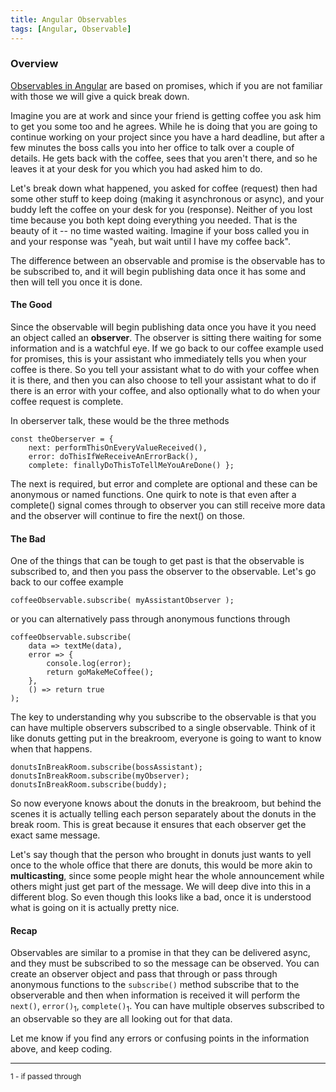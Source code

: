 ```yaml
---
title: Angular Observables
tags: [Angular, Observable]
---
```


### Overview ###

[Observables in Angular](https://angular.io/guide/observables) are based on promises, which if you are not familiar with those we will give a quick break down.

Imagine you are at work and since your friend is getting coffee you ask him to get you some too and he agrees. While he is doing that you are going to continue working on your project since you have a hard deadline, but after a few minutes the boss calls you into her office to talk over a couple of details. He gets back with the coffee, sees that you aren't there, and so he leaves it at your desk for you which you had asked him to do.

Let's break down what happened, you asked for coffee (request) then had some other stuff to keep doing (making it asynchronous or async), and your buddy left the coffee on your desk for you (response). Neither of you lost time because you both kept doing everything you needed. That is the beauty of it -- no time wasted waiting. Imagine if your boss called you in and your response was "yeah, but wait until I have my coffee back".

The difference between an observable and promise is the observable has to be subscribed to, and it will begin publishing data once it has some and then will tell you once it is done.

#### The Good

Since the observable will begin publishing data once you have it you need an object called an **observer**. The observer is sitting there waiting for some information and is a watchful eye. If we go back to our coffee example used for promises, this is your assistant who immediately tells you when your coffee is there. So you tell your assistant what to do with your coffee when it is there, and then you can also choose to tell your assistant what to do if there is an error with your coffee, and also optionally what to do when your coffee request is complete.

In oberserver talk, these would be the three methods 

```
const theOberserver = {
    next: performThisOnEveryValueReceived(), 
    error: doThisIfWeReceiveAnErrorBack(), 
    complete: finallyDoThisToTellMeYouAreDone() };
```

The next is required, but error and complete are optional and these can be anonymous or named functions.
One quirk to note is that even after a complete() signal comes through to observer you can still receive more data and the observer will continue to fire the next() on those.

#### The Bad

One of the things that can be tough to get past is that the observable is subscribed to, and then you pass the observer to the observable. Let's go back to our coffee example

```
coffeeObservable.subscribe( myAssistantObserver );
```

or you can alternatively pass through anonymous functions through

```
coffeeObservable.subscribe(
    data => textMe(data),
    error => {
        console.log(error);
        return goMakeMeCoffee();
    },
    () => return true
);
```

The key to understanding why you subscribe to the observable is that you can have multiple observers subscribed to a single observable. Think of it like donuts getting put in the breakroom, everyone is going to want to know when that happens.

```
donutsInBreakRoom.subscribe(bossAssistant);
donutsInBreakRoom.subscribe(myObserver);
donutsInBreakRoom.subscribe(buddy);
```

So now everyone knows about the donuts in the breakroom, but behind the scenes it is actually telling each person separately about the donuts in the break room. This is great because it ensures that each observer get the exact same message.

Let's say though that the person who brought in donuts just wants to yell once to the whole office that there are donuts, this would be more akin to **multicasting**, since some people might hear the whole announcement while others might just get part of the message. We will deep dive into this in a different blog. So even though this looks like a bad, once it is understood what is going on it is actually pretty nice.

#### Recap

Observables are similar to a promise in that they can be delivered async, and they must be subscribed to so the message can be observed. You can create an observer object and pass that through or pass through anonymous functions to the `subscribe()` method subscribe that to the observerable and then when information is received it will perform the `next()`, `error()`<sub>1</sub>, `complete()`<sub>1</sub>. You can have multiple observes subscribed to an observable so they are all looking out for that data.

Let me know if you find any errors or confusing points in the information above, and keep coding.

---
 <sub>1 - if passed through</sub>